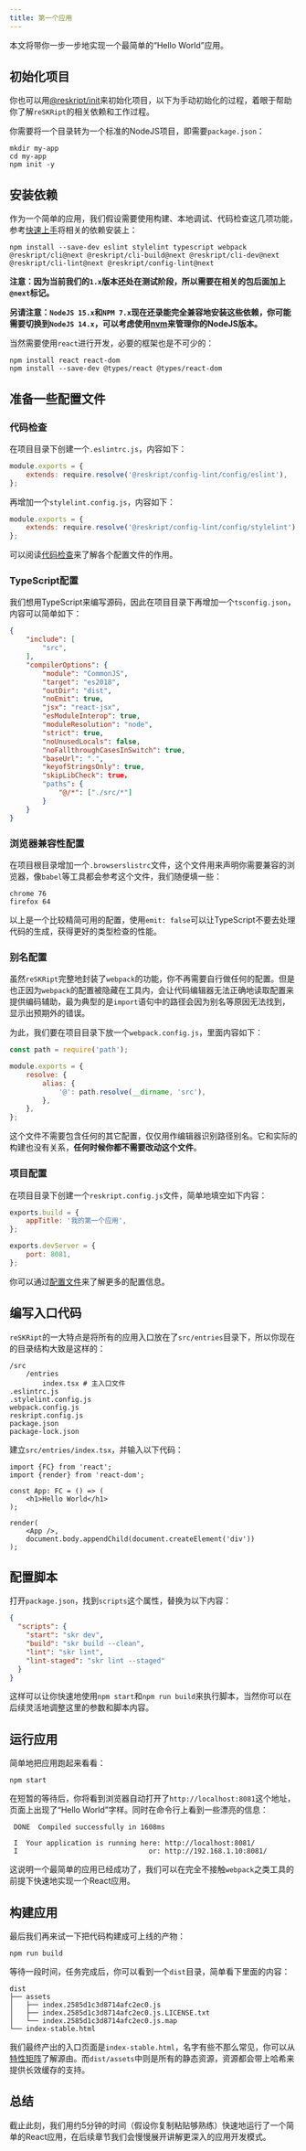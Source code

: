 ```yaml
---
title: 第一个应用
---
```


本文将带你一步一步地实现一个最简单的“Hello World”应用。

## 初始化项目

你也可以用[@reskript/init](../cli/init)来初始化项目，以下为手动初始化的过程，着眼于帮助你了解`reSKRipt`的相关依赖和工作过程。

你需要将一个目录转为一个标准的NodeJS项目，即需要`package.json`：

```shell
mkdir my-app
cd my-app
npm init -y
```

## 安装依赖

作为一个简单的应用，我们假设需要使用构建、本地调试、代码检查这几项功能，参考[快速上手](../getting-started)将相关的依赖安装上：

```shell
npm install --save-dev eslint stylelint typescript webpack @reskript/cli@next @reskript/cli-build@next @reskript/cli-dev@next @reskript/cli-lint@next @reskript/config-lint@next
```

**注意：因为当前我们的`1.x`版本还处在测试阶段，所以需要在相关的包后面加上`@next`标记。**

**另请注意：`NodeJS 15.x`和`NPM 7.x`现在还录能完全兼容地安装这些依赖，你可能需要切换到`NodeJS 14.x`，可以考虑使用[nvm](https://github.com/nvm-sh/nvm)来管理你的NodeJS版本。**

当然需要使用`react`进行开发，必要的框架也是不可少的：

```shell
npm install react react-dom
npm install --save-dev @types/react @types/react-dom
```

## 准备一些配置文件

### 代码检查

在项目目录下创建一个`.eslintrc.js`，内容如下：

```js
module.exports = {
    extends: require.resolve('@reskript/config-lint/config/eslint'),
};
```

再增加一个`stylelint.config.js`，内容如下：

```js
module.exports = {
    extends: require.resolve('@reskript/config-lint/config/stylelint'),
};
```

可以阅读[代码检查](../cli/lint)来了解各个配置文件的作用。

### TypeScript配置

我们想用TypeScript来编写源码，因此在项目目录下再增加一个`tsconfig.json`，内容可以简单如下：

```json
{
    "include": [
        "src",
    ],
    "compilerOptions": {
        "module": "CommonJS",
        "target": "es2018",
        "outDir": "dist",
        "noEmit": true,
        "jsx": "react-jsx",
        "esModuleInterop": true,
        "moduleResolution": "node",
        "strict": true,
        "noUnusedLocals": false,
        "noFallthroughCasesInSwitch": true,
        "baseUrl": ".",
        "keyofStringsOnly": true,
        "skipLibCheck": true，
        "paths": {
            "@/*": ["./src/*"]
        }
    }
}
```

### 浏览器兼容性配置

在项目根目录增加一个`.browserslistrc`文件，这个文件用来声明你需要兼容的浏览器，像`babel`等工具都会参考这个文件，我们随便填一些：

```
chrome 76
firefox 64
```

以上是一个比较精简可用的配置，使用`emit: false`可以让TypeScript不要去处理代码的生成，获得更好的类型检查的性能。

### 别名配置

虽然`reSKRipt`完整地封装了`webpack`的功能，你不再需要自行做任何的配置。但是也正因为`webpack`的配置被隐藏在工具内，会让代码编辑器无法正确地读取配置来提供编码辅助，最为典型的是`import`语句中的路径会因为别名等原因无法找到，显示出预期外的错误。

为此，我们要在项目目录下放一个`webpack.config.js`，里面内容如下：

```js
const path = require('path');

module.exports = {
    resolve: {
        alias: {
            '@': path.resolve(__dirname, 'src'),
        },
    },
};
```

这个文件不需要包含任何的其它配置，仅仅用作编辑器识别路径别名。它和实际的构建也没有关系，**任何时候你都不需要改动这个文件**。

### 项目配置

在项目目录下创建一个`reskript.config.js`文件，简单地填空如下内容：

```js
exports.build = {
    appTitle: '我的第一个应用',
};

exports.devServer = {
    port: 8081,
};
```

你可以通过[配置文件](../settings/settings)来了解更多的配置信息。

## 编写入口代码

`reSKRipt`的一大特点是将所有的应用入口放在了`src/entries`目录下，所以你现在的目录结构大致是这样的：

```
/src
    /entries
        index.tsx # 主入口文件
.eslintrc.js
.stylelint.config.js
webpack.config.js
reskript.config.js
package.json
package-lock.json
```

建立`src/entries/index.tsx`，并输入以下代码：

```tsx
import {FC} from 'react';
import {render} from 'react-dom';

const App: FC = () => (
    <h1>Hello World</h1>
);

render(
    <App />,
    document.body.appendChild(document.createElement('div'))
);
```

## 配置脚本

打开`package.json`，找到`scripts`这个属性，替换为以下内容：

```json
{
  "scripts": {
    "start": "skr dev",
    "build": "skr build --clean",
    "lint": "skr lint",
    "lint-staged": "skr lint --staged"
  }
}
```

这样可以让你快速地使用`npm start`和`npm run build`来执行脚本，当然你可以在后续灵活地调整这里的参数和脚本内容。

## 运行应用

简单地把应用跑起来看看：

```shell
npm start
```

在短暂的等待后，你将看到浏览器自动打开了`http://localhost:8081`这个地址，页面上出现了“Hello World”字样。同时在命令行上看到一些漂亮的信息：

```shell
 DONE  Compiled successfully in 1608ms

 I  Your application is running here: http://localhost:8081/
 I                                or: http://192.168.1.10:8081/
```

这说明一个最简单的应用已经成功了，我们可以在完全不接触`webpack`之类工具的前提下快速地实现一个React应用。

## 构建应用

最后我们再来试一下把代码构建成可上线的产物：

```shell
npm run build
```

等待一段时间，任务完成后，你可以看到一个`dist`目录，简单看下里面的内容：

```
dist
├── assets
│   ├── index.2585d1c3d8714afc2ec0.js
│   ├── index.2585d1c3d8714afc2ec0.js.LICENSE.txt
│   └── index.2585d1c3d8714afc2ec0.js.map
└── index-stable.html
```

我们最终产出的入口页面是`index-stable.html`，名字有些不那么常见，你可以从[特性矩阵](../settings/feature-matrix)了解源由。而`dist/assets`中则是所有的静态资源，资源都会带上哈希来提供长效缓存的支持。

## 总结

截止此刻，我们用约5分钟的时间（假设你复制粘贴够熟练）快速地运行了一个简单的React应用，在后续章节我们会慢慢展开讲解更深入的应用开发模式。
